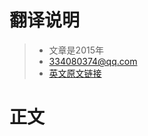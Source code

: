 # 翻译说明
> * 文章是2015年
> * 334080374@qq.com
> * [英文原文链接](https://medium.com/@adamrackis/finding-state-s-place-with-react-and-redux-e9a586630172)
# 正文
>